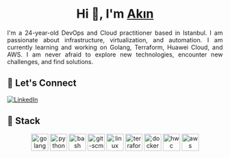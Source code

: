 **<h1 align="center">Hi 👋, I'm [Akın](https://akinbezatoglu.github.io)</h1>**

<p align="justify">I'm a 24-year-old DevOps and Cloud practitioner based in Istanbul. I am passionate about infrastructure, virtualization, and automation. I am currently learning and working on Golang, Terraform, Huawei Cloud, and AWS. I am never afraid to explore new technologies, encounter new challenges, and find solutions.</p>

## 🔗 Let's Connect

<a href="https://www.linkedin.com/in/akinbe/" target="_blank"><img alt="LinkedIn" src="https://img.shields.io/badge/linkedin-%230077B5.svg?&style=for-the-badge&logo=linkedin&logoColor=white" /></a>

## 🔨 Stack

<p align="center">
  <a href="https://go.dev/" target="_blank"> <img src="https://www.vectorlogo.zone/logos/golang/golang-icon.svg" alt="golang" width="40" height="40"/></a>
  <a href="https://www.python.org/" target="_blank"> <img src="https://www.vectorlogo.zone/logos/python/python-icon.svg" alt="python" width="40" height="40"/></a>
  <a href="https://www.gnu.org/software/bash/" target="_blank"> <img src="https://www.vectorlogo.zone/logos/gnu_bash/gnu_bash-official.svg" alt="bash" width="40" height="40"/></a>
  <a href="https://git-scm.com/" target="_blank"> <img src="https://www.vectorlogo.zone/logos/git-scm/git-scm-icon.svg" alt="git-scm" width="40" height="40"/></a>
  <a href="https://www.linux.org/" target="_blank"> <img src="https://www.vectorlogo.zone/logos/linux/linux-icon.svg" alt="linux" width="40" height="40"/></a>
  <a href="https://www.terraform.io/" target="_blank"> <img src="https://www.vectorlogo.zone/logos/terraformio/terraformio-icon.svg" alt="terraform" width="40" height="40"/></a>
  <a href="https://www.docker.com/" target="_blank"> <img src="https://www.vectorlogo.zone/logos/docker/docker-icon.svg" alt="docker" width="40" height="40"/></a>
  <a href="https://www.huaweicloud.com/" target="_blank"> <img src="https://www.vectorlogo.zone/logos/huawei/huawei-icon.svg" alt="hwc" width="40" height="40"/></a>
  <a href="https://aws.amazon.com/" target="_blank"> <img src="https://www.vectorlogo.zone/logos/amazon_aws/amazon_aws-icon.svg" alt="aws" width="40" height="40"/></a>
</p>

<!-- _"Twenty years from now you will be more disappointed by the things that you didn't do than by the ones you did do. So, throw off the bowlines, sail away from safe harbor, and catch the trade winds in your sails. Explore, Dream, Discover."_  
> &minus; Mark Twain-->
